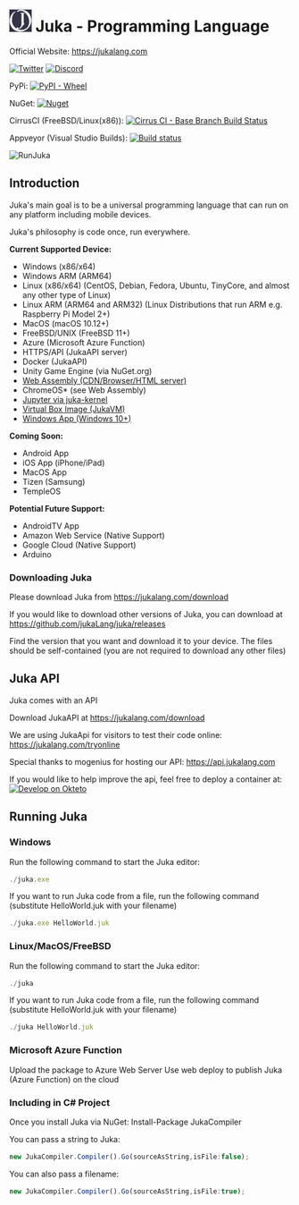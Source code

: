 # [![Juka Programming Language](./logo.png)](https://jukalang.com) Juka - Programming Language

Official Website: https://jukalang.com

[![Twitter](https://img.shields.io/twitter/follow/jukaLang.svg?style=social)](https://twitter.com/jukaLang)
[![Discord](https://img.shields.io/discord/975787212954275910)](https://discord.gg/MsKWsErzfp)

PyPi: [![PyPI - Wheel](https://img.shields.io/pypi/wheel/juka-kernel)](https://pypi.org/project/juka-kernel/)

NuGet: [![Nuget](https://img.shields.io/nuget/dt/JukaCompiler)](https://www.nuget.org/packages/JukaCompiler)

CirrusCI (FreeBSD/Linux(x86)): [![Cirrus CI - Base Branch Build Status](https://img.shields.io/cirrus/github/jukaLang/Juka)](https://cirrus-ci.com/github/jukaLang/Juka)

Appveyor (Visual Studio Builds): [![Build status](https://ci.appveyor.com/api/projects/status/nmjmm04xhryx8p54?svg=true)](https://ci.appveyor.com/project/TheAndreiM/juka)

![RunJuka](https://user-images.githubusercontent.com/11934545/178172864-433ab5eb-5b76-4240-a98c-192c76f3b2f5.gif)

## Introduction

Juka's main goal is to be a universal programming language that can run on any platform including mobile devices.

Juka's philosophy is code once, run everywhere.

__Current Supported Device:__
- Windows (x86/x64)
- Windows ARM (ARM64)
- Linux (x86/x64) (CentOS, Debian, Fedora, Ubuntu, TinyCore, and almost any other type of Linux)
- Linux ARM (ARM64 and ARM32) (Linux Distributions that run ARM e.g. Raspberry Pi Model 2+)
- MacOS (macOS 10.12+)
- FreeBSD/UNIX (FreeBSD 11+)
- Azure (Microsoft Azure Function)
- HTTPS/API (JukaAPI server)
- Docker (JukaAPI)
- Unity Game Engine (via NuGet.org) 
- [Web Assembly (CDN/Browser/HTML server)](https://github.com/jukaLang/juka-webassembly)
- ChromeOS* (see Web Assembly)
- [Jupyter via juka-kernel](https://github.com/jukaLang/juka-kernel)
- [Virtual Box Image (JukaVM)](https://github.com/jukaLang/jukaVM)
- [Windows App (Windows 10+)](https://github.com/jukaLang/JukaApp)

**__Coming Soon:__**
- Android App
- iOS App (iPhone/iPad)
- MacOS App
- Tizen (Samsung)
- TempleOS

__Potential Future Support:__
- AndroidTV App
- Amazon Web Service (Native Support)
- Google Cloud (Native Support)
- Arduino

### Downloading Juka

Please download Juka from https://jukalang.com/download

If you would like to download other versions of Juka, you can download at https://github.com/jukaLang/juka/releases

Find the version that you want and download it to your device. 
The files should be self-contained (you are not required to download any other files)

## Juka API

Juka comes with an API

Download JukaAPI at https://jukalang.com/download

We are using JukaApi for visitors to test their code online: https://jukalang.com/tryonline

Special thanks to mogenius for hosting our API:
https://api.jukalang.com

If you would like to help improve the api, feel free to deploy a container at:
[![Develop on Okteto](https://okteto.com/develop-okteto.svg)](https://cloud.okteto.com/deploy?repository=https://github.com/jukalang/juka&branch=master)

## Running Juka

### Windows

Run the following command to start the Juka editor:

```jsx
./juka.exe
```

If you want to run Juka code from a file, run the following command (substitute HelloWorld.juk with your filename)

```jsx
./juka.exe HelloWorld.juk
```

### Linux/MacOS/FreeBSD

Run the following command to start the Juka editor:
```jsx
./juka
```

If you want to run Juka code from a file, run the following command (substitute HelloWorld.juk with your filename)

```jsx
./juka HelloWorld.juk
```


### Microsoft Azure Function

Upload the package to Azure Web Server
Use web deploy to publish Juka (Azure Function) on the cloud

### Including in C# Project

Once you install Juka via NuGet: Install-Package JukaCompiler

You can pass a string to Juka:

```jsx
new JukaCompiler.Compiler().Go(sourceAsString,isFile:false);
```

You can also pass a filename:
```jsx
new JukaCompiler.Compiler().Go(sourceAsString,isFile:true);
```


